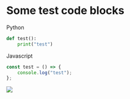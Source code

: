 # Some test code blocks

Python

```python
def test():
    print("test")
```

Javascript

```js
const test = () => {
	console.log("test");
};
```

![](https://source.unsplash.com/random/?animal)
